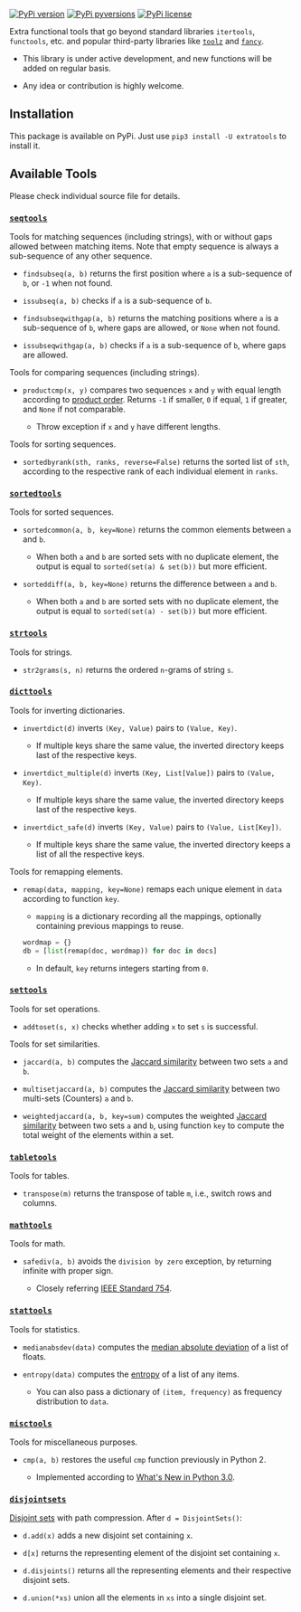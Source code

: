 [![PyPi version](https://img.shields.io/pypi/v/extratools.svg)](https://pypi.python.org/pypi/extratools/)
[![PyPi pyversions](https://img.shields.io/pypi/pyversions/extratools.svg)](https://pypi.python.org/pypi/extratools/)
[![PyPi license](https://img.shields.io/pypi/l/extratools.svg)](https://pypi.python.org/pypi/extratools/)

Extra functional tools that go beyond standard libraries `itertools`, `functools`, etc. and popular third-party libraries like [`toolz`](https://github.com/pytoolz/toolz) and [`fancy`](https://github.com/Suor/funcy).

- This library is under active development, and new functions will be added on regular basis.

- Any idea or contribution is highly welcome.

## Installation

This package is available on PyPi. Just use `pip3 install -U extratools` to install it.

## Available Tools

Please check individual source file for details.

### [`seqtools`](https://github.com/chuanconggao/extratools/blob/master/extratools/seqtools.py)

Tools for matching sequences (including strings), with or without gaps allowed between matching items. Note that empty sequence is always a sub-sequence of any other sequence.

- `findsubseq(a, b)` returns the first position where `a` is a sub-sequence of `b`, or `-1` when not found.

- `issubseq(a, b)` checks if `a` is a sub-sequence of `b`.

- `findsubseqwithgap(a, b)` returns the matching positions where `a` is a sub-sequence of `b`, where gaps are allowed, or `None` when not found.

- `issubseqwithgap(a, b)` checks if `a` is a sub-sequence of `b`, where gaps are allowed.

Tools for comparing sequences (including strings).

- `productcmp(x, y)` compares two sequences `x` and `y` with equal length according to [product order](https://en.wikipedia.org/wiki/Product_order). Returns `-1` if smaller, `0` if equal, `1` if greater, and `None` if not comparable.

    - Throw exception if `x` and `y` have different lengths.

Tools for sorting sequences.

- `sortedbyrank(sth, ranks, reverse=False)` returns the sorted list of `sth`, according to the respective rank of each individual element in `ranks`.

### [`sortedtools`](https://github.com/chuanconggao/extratools/blob/master/extratools/sortedtools.py)

Tools for sorted sequences.

- `sortedcommon(a, b, key=None)` returns the common elements between `a` and `b`.

    - When both `a` and `b` are sorted sets with no duplicate element, the output is equal to `sorted(set(a) & set(b))` but more efficient.

- `sorteddiff(a, b, key=None)` returns the difference between `a` and `b`.

    - When both `a` and `b` are sorted sets with no duplicate element, the output is equal to `sorted(set(a) - set(b))` but more efficient.

### [`strtools`](https://github.com/chuanconggao/extratools/blob/master/extratools/strtools.py)

Tools for strings.

- `str2grams(s, n)` returns the ordered `n`-grams of string `s`.

### [`dicttools`](https://github.com/chuanconggao/extratools/blob/master/extratools/dicttools.py)

Tools for inverting dictionaries.

- `invertdict(d)` inverts `(Key, Value)` pairs to `(Value, Key)`.

    - If multiple keys share the same value, the inverted directory keeps last of the respective keys.

- `invertdict_multiple(d)` inverts `(Key, List[Value])` pairs to `(Value, Key)`.

    - If multiple keys share the same value, the inverted directory keeps last of the respective keys.

- `invertdict_safe(d)` inverts `(Key, Value)` pairs to `(Value, List[Key])`.

    - If multiple keys share the same value, the inverted directory keeps a list of all the respective keys.

Tools for remapping elements.

- `remap(data, mapping, key=None)` remaps each unique element in `data` according to function `key`.

    - `mapping` is a dictionary recording all the mappings, optionally containing previous mappings to reuse.

    ``` python
    wordmap = {}
    db = [list(remap(doc, wordmap)) for doc in docs]
    ```

    - In default, `key` returns integers starting from `0`.

### [`settools`](https://github.com/chuanconggao/extratools/blob/master/extratools/settools.py)

Tools for set operations.

- `addtoset(s, x)` checks whether adding `x` to set `s` is successful.

Tools for set similarities.

- `jaccard(a, b)` computes the [Jaccard similarity](https://en.wikipedia.org/wiki/Jaccard_index) between two sets `a` and `b`.

- `multisetjaccard(a, b)` computes the [Jaccard similarity](https://en.wikipedia.org/wiki/Jaccard_index) between two multi-sets (Counters) `a` and `b`.

- `weightedjaccard(a, b, key=sum)` computes the weighted [Jaccard similarity](https://en.wikipedia.org/wiki/Jaccard_index) between two sets `a` and `b`, using function `key` to compute the total weight of the elements within a set.

### [`tabletools`](https://github.com/chuanconggao/extratools/blob/master/extratools/tabletools.py)

Tools for tables.

- `transpose(m)` returns the transpose of table `m`, i.e., switch rows and columns.

### [`mathtools`](https://github.com/chuanconggao/extratools/blob/master/extratools/mathtools.py)

Tools for math.

- `safediv(a, b)` avoids the `division by zero` exception, by returning infinite with proper sign.

    - Closely referring [IEEE Standard 754](https://en.wikipedia.org/wiki/IEEE_754).

### [`stattools`](https://github.com/chuanconggao/extratools/blob/master/extratools/stattools.py)

Tools for statistics.

- `medianabsdev(data)` computes the [median absolute deviation](https://en.wikipedia.org/wiki/Median_absolute_deviation) of a list of floats.

- `entropy(data)` computes the [entropy](https://en.wikipedia.org/wiki/Entropy_(information_theory)) of a list of any items.

    - You can also pass a dictionary of `(item, frequency)` as frequency distribution to `data`.

### [`misctools`](https://github.com/chuanconggao/extratools/blob/master/extratools/misctools.py)

Tools for miscellaneous purposes.

- `cmp(a, b)` restores the useful `cmp` function previously in Python 2.

    - Implemented according to [What's New in Python 3.0](https://docs.python.org/3.0/whatsnew/3.0.html#ordering-comparisons).

### [`disjointsets`](https://github.com/chuanconggao/extratools/blob/master/extratools/disjointsets.py)

[Disjoint sets](https://en.wikipedia.org/wiki/Disjoint_sets) with path compression. After `d = DisjointSets()`:

- `d.add(x)` adds a new disjoint set containing `x`.

- `d[x]` returns the representing element of the disjoint set containing `x`.

- `d.disjoints()` returns all the representing elements and their respective disjoint sets.

- `d.union(*xs)` union all the elements in `xs` into a single disjoint set.
